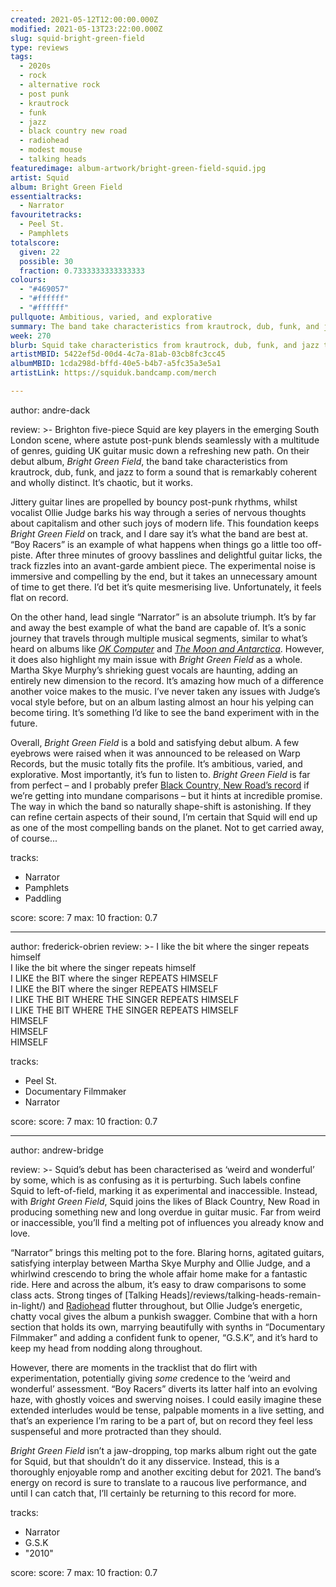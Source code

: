```yaml
---
created: 2021-05-12T12:00:00.000Z
modified: 2021-05-13T23:22:00.000Z
slug: squid-bright-green-field
type: reviews
tags:
  - 2020s
  - rock
  - alternative rock
  - post punk
  - krautrock
  - funk
  - jazz
  - black country new road
  - radiohead
  - modest mouse
  - talking heads
featuredimage: album-artwork/bright-green-field-squid.jpg
artist: Squid
album: Bright Green Field
essentialtracks:
  - Narrator
favouritetracks:
  - Peel St.
  - Pamphlets
totalscore:
  given: 22
  possible: 30
  fraction: 0.7333333333333333
colours:
  - "#469057"
  - "#ffffff"
  - "#ffffff"
pullquote: Ambitious, varied, and explorative
summary: The band take characteristics from krautrock, dub, funk, and jazz to form a sound that is remarkably coherent and wholly distinct. It’s chaotic, but it works.
week: 270
blurb: Squid take characteristics from krautrock, dub, funk, and jazz to form a sound that is remarkably coherent and wholly distinct. It’s chaotic, but it works.
artistMBID: 5422ef5d-00d4-4c7a-81ab-03cb8fc3cc45
albumMBID: 1cda298d-bffd-40e5-b4b7-a5fc35a3e5a1
artistLink: https://squiduk.bandcamp.com/merch

---
```

author: andre-dack

review: >-
  Brighton five-piece Squid are key players in the emerging South London scene, where astute post-punk blends seamlessly with a multitude of genres, guiding UK guitar music down a refreshing new path. On their debut album, _Bright Green Field_, the band take characteristics from krautrock, dub, funk, and jazz to form a sound that is remarkably coherent and wholly distinct. It’s chaotic, but it works.

  Jittery guitar lines are propelled by bouncy post-punk rhythms, whilst vocalist Ollie Judge barks his way through a series of nervous thoughts about capitalism and other such joys of modern life. This foundation keeps _Bright Green Field_ on track, and I dare say it’s what the band are best at. “Boy Racers” is an example of what happens when things go a little too off-piste. After three minutes of groovy basslines and delightful guitar licks, the track fizzles into an avant-garde ambient piece. The experimental noise is immersive and compelling by the end, but it takes an unnecessary amount of time to get there. I’d bet it’s quite mesmerising live. Unfortunately, it feels flat on record.

  On the other hand, lead single “Narrator” is an absolute triumph. It’s by far and away the best example of what the band are capable of. It’s a sonic journey that travels through multiple musical segments, similar to what’s heard on albums like _[OK Computer](/reviews/radiohead-ok-computer/)_ and _[The Moon and Antarctica](/reviews/modest-mouse-the-moon-and-antarctica/)_. However, it does also highlight my main issue with _Bright Green Field_ as a whole. Martha Skye Murphy’s shrieking guest vocals are haunting, adding an entirely new dimension to the record. It’s amazing how much of a difference another voice makes to the music. I’ve never taken any issues with Judge’s vocal style before, but on an album lasting almost an hour his yelping can become tiring. It’s something I’d like to see the band experiment with in the future.

  Overall, _Bright Green Field_ is a bold and satisfying debut album. A few eyebrows were raised when it was announced to be released on Warp Records, but the music totally fits the profile. It’s ambitious, varied, and explorative. Most importantly, it’s fun to listen to. _Bright Green Field_ is far from perfect – and I probably prefer [Black Country, New Road’s record](/reviews/black-country-new-road-for-the-first-time/) if we’re getting into mundane comparisons – but it hints at incredible promise. The way in which the band so naturally shape-shift is astonishing. If they can refine certain aspects of their sound, I’m certain that Squid will end up as one of the most compelling bands on the planet. Not to get carried away, of course...

tracks:
  - Narrator
  - Pamphlets
  - Paddling

score:
  score: 7
  max: 10
  fraction: 0.7

---
author: frederick-obrien
review: >-
  I like the bit where the singer repeats himself <br>
  I like the bit where the singer repeats himself <br>
  I LIKE the BIT where the singer REPEATS HIMSELF <br>
  I LIKE the BIT where the singer REPEATS HIMSELF <br>
  I LIKE THE BIT WHERE THE SINGER REPEATS HIMSELF <br>
  I LIKE THE BIT WHERE THE SINGER REPEATS HIMSELF <br>
  HIMSELF <br>
  HIMSELF <br>
  HIMSELF <br>

tracks:
  - Peel St.
  - Documentary Filmmaker
  - Narrator

score:
  score: 7
  max: 10
  fraction: 0.7

---
author: andrew-bridge

review: >-
  Squid’s debut has been characterised as ‘weird and wonderful’ by some, which is as confusing as it is perturbing. Such labels confine Squid to left-of-field, marking it as experimental and inaccessible. Instead, with _Bright Green Field_, Squid joins the likes of Black Country, New Road in producing something new and long overdue in guitar music. Far from weird or inaccessible, you’ll find a melting pot of influences you already know and love.

  “Narrator” brings this melting pot to the fore. Blaring horns, agitated guitars, satisfying interplay between Martha Skye Murphy and Ollie Judge, and a whirlwind crescendo to bring the whole affair home make for a fantastic ride. Here and across the album, it’s easy to draw comparisons to some class acts. Strong tinges of [Talking Heads]/reviews/talking-heads-remain-in-light/) and [Radiohead](/reviews/radiohead-a-moon-shaped-pool/) flutter throughout, but Ollie Judge’s energetic, chatty vocal gives the album a punkish swagger. Combine that with a horn section that holds its own, marrying beautifully with synths in “Documentary Filmmaker” and adding a confident funk to opener, “G.S.K”, and it’s hard to keep my head from nodding along throughout.

  However, there are moments in the tracklist that do flirt with experimentation, potentially giving _some_ credence to the ‘weird and wonderful’ assessment. “Boy Racers” diverts its latter half into an evolving haze, with ghostly voices and swerving noises. I could easily imagine these extended interludes would be tense, palpable moments in a live setting, and that’s an experience I’m raring to be a part of, but on record they feel less suspenseful and more protracted than they should.

  _Bright Green Field_ isn’t a jaw-dropping, top marks album right out the gate for Squid, but that shouldn’t do it any disservice. Instead, this is a thoroughly enjoyable romp and another exciting debut for 2021. The band’s energy on record is sure to translate to a raucous live performance, and until I can catch that, I’ll certainly be returning to this record for more.

tracks:
  - Narrator
  - G.S.K
  - "2010"

score:
  score: 7
  max: 10
  fraction: 0.7
